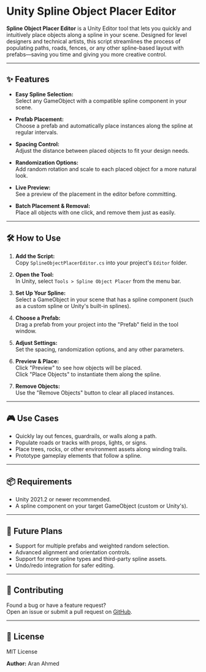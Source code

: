 # Unity Spline Object Placer Editor

**Spline Object Placer Editor** is a Unity Editor tool that lets you quickly and intuitively place objects along a spline in your scene. Designed for level designers and technical artists, this script streamlines the process of populating paths, roads, fences, or any other spline-based layout with prefabs—saving you time and giving you more creative control.

---

## ✨ Features

- **Easy Spline Selection:**  
  Select any GameObject with a compatible spline component in your scene.

- **Prefab Placement:**  
  Choose a prefab and automatically place instances along the spline at regular intervals.

- **Spacing Control:**  
  Adjust the distance between placed objects to fit your design needs.

- **Randomization Options:**  
  Add random rotation and scale to each placed object for a more natural look.

- **Live Preview:**  
  See a preview of the placement in the editor before committing.

- **Batch Placement & Removal:**  
  Place all objects with one click, and remove them just as easily.

---

## 🛠️ How to Use

1. **Add the Script:**  
   Copy `SplineObjectPlacerEditor.cs` into your project's `Editor` folder.

2. **Open the Tool:**  
   In Unity, select `Tools > Spline Object Placer` from the menu bar.

3. **Set Up Your Spline:**  
   Select a GameObject in your scene that has a spline component (such as a custom spline or Unity's built-in splines).

4. **Choose a Prefab:**  
   Drag a prefab from your project into the "Prefab" field in the tool window.

5. **Adjust Settings:**  
   Set the spacing, randomization options, and any other parameters.

6. **Preview & Place:**  
   Click "Preview" to see how objects will be placed.  
   Click "Place Objects" to instantiate them along the spline.

7. **Remove Objects:**  
   Use the "Remove Objects" button to clear all placed instances.

---

## 🎮 Use Cases

- Quickly lay out fences, guardrails, or walls along a path.
- Populate roads or tracks with props, lights, or signs.
- Place trees, rocks, or other environment assets along winding trails.
- Prototype gameplay elements that follow a spline.

---

## 📦 Requirements

- Unity 2021.2 or newer recommended.
- A spline component on your target GameObject (custom or Unity's).

---

## 🚧 Future Plans

- Support for multiple prefabs and weighted random selection.
- Advanced alignment and orientation controls.
- Support for more spline types and third-party spline assets.
- Undo/redo integration for safer editing.

---

## 🤝 Contributing

Found a bug or have a feature request?  
Open an issue or submit a pull request on [GitHub](https://github.com/aranahmed/UnityTools).

---

## 📄 License

MIT License

**Author:** Aran Ahmed
